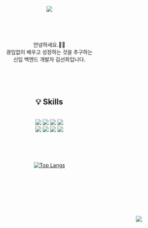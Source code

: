 <div align=center>
  <img src="https://capsule-render.vercel.app/api?type=venom&height=200&text=welcome&fontSize=70&desc=I'm%20SeonHee&descAlignY=70&descSize=30&color=gradient&fontColor=222222"/>
  
  <br><br><br>
  
  <div>
    안녕하세요.🙌🏻<br>
    끊임없이 배우고 성장하는 것을 추구하는<br>
    신입 백엔드 개발자 김선희입니다.
  </div>

   <br><br><br>

  ## 💡 Skills
  <br>
  <img src="https://img.shields.io/badge/Java-302683?style=flat&logo=Java&logoColor=white"/>
  <img src="https://img.shields.io/badge/Spring-6DB33F?style=flat&logo=Spring&logoColor=white"/>
  <img src="https://img.shields.io/badge/MySQL-4479A1?style=flat&logo=MySQL&logoColor=white"/>
  <img src="https://img.shields.io/badge/GitHub-181717?style=flat&logo=GitHub&logoColor=white"/>

   <br>

  <img src="https://img.shields.io/badge/HTML5-E34F26?style=flat&logo=HTML5&logoColor=white"/>
  <img src="https://img.shields.io/badge/CSS3-1572B6?style=flat&logo=CSS3&logoColor=white"/>
  <img src="https://img.shields.io/badge/JavaScript-F7DF1E?style=flat&logo=JavaScript&logoColor=white"/>
  <img src="https://img.shields.io/badge/jQuery-0769AD?style=flat&logo=jQuery&logoColor=white"/>
  
  <br><br><br>
  
  [![Top Langs](https://github-readme-stats.vercel.app/api/top-langs/?username=kim-seonhee&layout=compact)](https://github.com/kim-seonhee/github-readme-stats)
  
</div>

<br><br><br><br><br><br>

<div align=right><a href="https://github.com/kim-seonhee"><img src="https://hits.seeyoufarm.com/api/count/incr/badge.svg?url=https%3A%2F%2Fgithub.com%2Fkim-seonhee%2Fkim-seonhee&count_bg=%23508DFC&title_bg=%23508DFC&icon=github.svg&icon_color=%23E0E0E0&title=GitHub&edge_flat=false"/></a></div>
